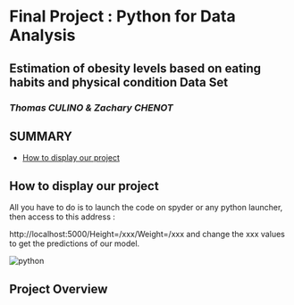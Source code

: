 # Final Project : Python for Data Analysis 
## Estimation of obesity levels based on eating habits and physical condition Data Set
### _Thomas CULINO & Zachary CHENOT_

## **SUMMARY**

- [How to display our project](#display-project)

## How to display our project
All you have to do is to launch the code on spyder or any python launcher, then access to this address :



http://localhost:5000/Height=/xxx/Weight=/xxx
and change the xxx values to get the predictions of our model. 

![python](https://user-images.githubusercontent.com/96337476/147890574-9a1951e6-ac20-4783-ae41-29eb3e7ebf7b.JPG)



## Project Overview



